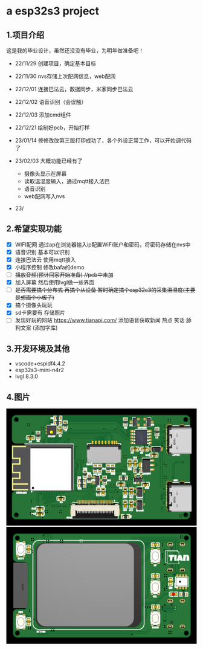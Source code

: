 <!--
 * @Author: letian
 * @Date: 2022-12-04 17:09
 * @LastEditors: letian
 * @LastEditTime: 2023-01-17 09:56
 * @FilePath: \ESP32_Projectd:\C_Github\ESP32S3-Sr-Bafacloud-Wxapp-Project\README.md
 * @Description: 
 * Copyright (c) 2022 by letian 1656733975@qq.com, All Rights Reserved. 
-->
# a esp32s3 project

## 1.项目介绍

这是我的毕业设计，虽然还没没有毕业，为明年做准备吧！

- 22/11/29 创建项目，确定基本目标
- 22/11/30 nvs存储上次配网信息，web配网
- 22/12/01 连接巴法云，数据同步，米家同步巴法云
- 22/12/02 语音识别（会误触）
- 22/12/03 添加cmd组件
- 22/12/21 绘制好pcb，开始打样
- 23/01/14 修修改改第三版打印成功了，各个外设正常工作，可以开始调代码了
- 23/02/03 大概功能已经有了
  - 摄像头显示在屏幕
  - 读取温湿度输入，通过mqtt接入法巴
  - 语音识别
  - web配网写入nvs

- 23/

## 2.希望实现功能

- [x] WIFI配网	通过ap在浏览器输入ip配置WiFi账户和密码，将密码存储在nvs中
- [x] 语音识别    基本可以识别
- [x] 连接巴法云    使用mqtt接入
- [x] 小程序控制    修改bafa的demo
- [ ] ~~播放音频(预计回家开始准备)  //pcb中未加~~
- [x] 加入屏幕 然后使用lvgl做一些界面
- [ ] ~~是否需要搞个分布式 再搞个从设备 暂时确定搞个esp32c3的采集温湿度(主要是想画个小板子)~~
- [x] 搞个摄像头玩玩 
- [x] sd卡需要有 存储照片 
- [ ] 发现好玩的网站 https://www.tianapi.com/ 添加语音获取新闻 热点 笑话 舔狗文案 (添加字库)

## 3.开发环境及其他

- vscode+espidf4.4.2
- esp32s3-mini-n4r2
- lvgl 8.3.0

## 4.图片

<img src="Other\pcb1.png" alt="背面"  />

<img src="Other\pcb2.png" alt="正面"  />


